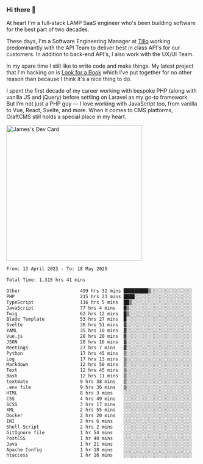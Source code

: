 ### Hi there 👋

<!--
**JamesNock/JamesNock** is a ✨ _special_ ✨ repository because its `README.md` (this file) appears on your GitHub profile.

Here are some ideas to get you started:

- 🔭 I’m currently working on ...
- 🌱 I’m currently learning ...
- 👯 I’m looking to collaborate on ...
- 🤔 I’m looking for help with ...
- 💬 Ask me about ...
- 📫 How to reach me: ...
- 😄 Pronouns: ...
- ⚡ Fun fact: ...
-->
At heart I'm a full-stack LAMP SaaS engineer who's been building software for the best part of two decades.

These days, I'm a Software Engineering Manager at [Tillo](https://www.tillo.io/) working predominantly with the API Team to deliver best in class API's for our customers. In addition to back-end API's, I also work with the UX/UI Team.

In my spare time I still like to write code and make things. My latest project that I'm hacking on is [Look for a Book](https://www.lookforabook.co.uk/) which I've put together for no other reason than because I think it's a nice thing to do.

I spent the first decade of my career working with bespoke PHP (along with vanilla JS and jQuery) before settling on Laravel as my go-to framework. But I’m not just a PHP guy — I love working with JavaScript too, from vanilla to Vue, React, Svelte, and more. When it comes to CMS platforms, CraftCMS still holds a special place in my heart.

<a href="https://app.daily.dev/h2onock"><img src="https://api.daily.dev/devcards/v2/XQraFlxE3JPWOlcSuOB2K.png?type=default&r=18u" width="356" alt="James's Dev Card"/></a>

<!--START_SECTION:waka-->

```txt
From: 13 April 2023 - To: 18 May 2025

Total Time: 1,315 hrs 41 mins

Other                      499 hrs 32 mins █████████▒░░░░░░░░░░░░░░░   37.97 %
PHP                        215 hrs 23 mins ████░░░░░░░░░░░░░░░░░░░░░   16.37 %
TypeScript                 116 hrs 5 mins  ██▒░░░░░░░░░░░░░░░░░░░░░░   08.82 %
JavaScript                 77 hrs 4 mins   █▒░░░░░░░░░░░░░░░░░░░░░░░   05.86 %
Twig                       62 hrs 12 mins  █▒░░░░░░░░░░░░░░░░░░░░░░░   04.73 %
Blade Template             53 hrs 27 mins  █░░░░░░░░░░░░░░░░░░░░░░░░   04.06 %
Svelte                     38 hrs 51 mins  ▓░░░░░░░░░░░░░░░░░░░░░░░░   02.95 %
YAML                       35 hrs 10 mins  ▓░░░░░░░░░░░░░░░░░░░░░░░░   02.67 %
Vue.js                     28 hrs 20 mins  ▓░░░░░░░░░░░░░░░░░░░░░░░░   02.15 %
JSON                       28 hrs 16 mins  ▓░░░░░░░░░░░░░░░░░░░░░░░░   02.15 %
Meetings                   27 hrs 7 mins   ▓░░░░░░░░░░░░░░░░░░░░░░░░   02.06 %
Python                     17 hrs 45 mins  ▒░░░░░░░░░░░░░░░░░░░░░░░░   01.35 %
Log                        17 hrs 13 mins  ▒░░░░░░░░░░░░░░░░░░░░░░░░   01.31 %
Markdown                   12 hrs 50 mins  ▒░░░░░░░░░░░░░░░░░░░░░░░░   00.98 %
Text                       12 hrs 45 mins  ▒░░░░░░░░░░░░░░░░░░░░░░░░   00.97 %
Bash                       12 hrs 11 mins  ▒░░░░░░░░░░░░░░░░░░░░░░░░   00.93 %
textmate                   9 hrs 38 mins   ▒░░░░░░░░░░░░░░░░░░░░░░░░   00.73 %
.env file                  9 hrs 36 mins   ▒░░░░░░░░░░░░░░░░░░░░░░░░   00.73 %
HTML                       8 hrs 3 mins    ░░░░░░░░░░░░░░░░░░░░░░░░░   00.61 %
CSS                        4 hrs 49 mins   ░░░░░░░░░░░░░░░░░░░░░░░░░   00.37 %
SCSS                       3 hrs 17 mins   ░░░░░░░░░░░░░░░░░░░░░░░░░   00.25 %
XML                        2 hrs 55 mins   ░░░░░░░░░░░░░░░░░░░░░░░░░   00.22 %
Docker                     2 hrs 20 mins   ░░░░░░░░░░░░░░░░░░░░░░░░░   00.18 %
INI                        2 hrs 6 mins    ░░░░░░░░░░░░░░░░░░░░░░░░░   00.16 %
Shell Script               2 hrs 2 mins    ░░░░░░░░░░░░░░░░░░░░░░░░░   00.15 %
GitIgnore file             1 hr 54 mins    ░░░░░░░░░░░░░░░░░░░░░░░░░   00.15 %
PostCSS                    1 hr 40 mins    ░░░░░░░░░░░░░░░░░░░░░░░░░   00.13 %
Java                       1 hr 21 mins    ░░░░░░░░░░░░░░░░░░░░░░░░░   00.10 %
Apache Config              1 hr 18 mins    ░░░░░░░░░░░░░░░░░░░░░░░░░   00.10 %
htaccess                   1 hr 16 mins    ░░░░░░░░░░░░░░░░░░░░░░░░░   00.10 %
```

<!--END_SECTION:waka-->
